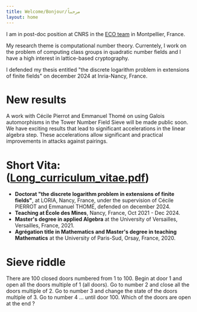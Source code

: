 ```yaml
---
title: Welcome/Bonjour/مرحباً
layout: home
---
```


I am in post-doc position at CNRS in the [ECO team](https://www.lirmm.fr/equipes/eco/) in Montpellier, France.

My research theme is computational number theory. Currentely, I work on the problem of computing class groups in quadratic number fields and I have a high interest in lattice-based cryptography.

I defended my thesis entitled "the discrete logarithm problem in extensions of finite fields" on december 2024 at Inria-Nancy, France.

# New results
A work with Cécile Pierrot and Emmanuel Thomé on using Galois automorphisms in the Tower Number Field Sieve will be made public soon.
We have exciting results that lead to significant accelerations in the linear algebra step. These accelerations allow significant and practical improvements in attacks against pairings.


# Short Vita: (<a href="/assets/cv_en.pdf">Long_curriculum_vitae.pdf</a>)

- **Doctorat "the discrete logarithm problem in extensions of finite fields"**, at LORIA, Nancy, France, under the supervision of Cécile PIERROT and Emmanuel THOMÉ, 
defended on december 2024.
- **Teaching at École des Mines**, Nancy, France, Oct 2021 - Dec 2024.
- **Master's degree in applied Algebra** at the University of Versailles, Versailles, France, 2021.
- **Agrégation title in Mathematics and Master's degree in teaching Mathematics** at the University of Paris-Sud, Orsay, France, 2020.

# Sieve riddle
There are 100 closed doors numbered from 1 to 100. Begin at door 1 and open all the doors multiple of 1 (all doors). Go to number 2 and close all the doors multiple of 2. Go to number 3 and change the state of the doors multiple of 3. Go to number 4 ... until door 100. Which of the doors are open at the end ? 




 
